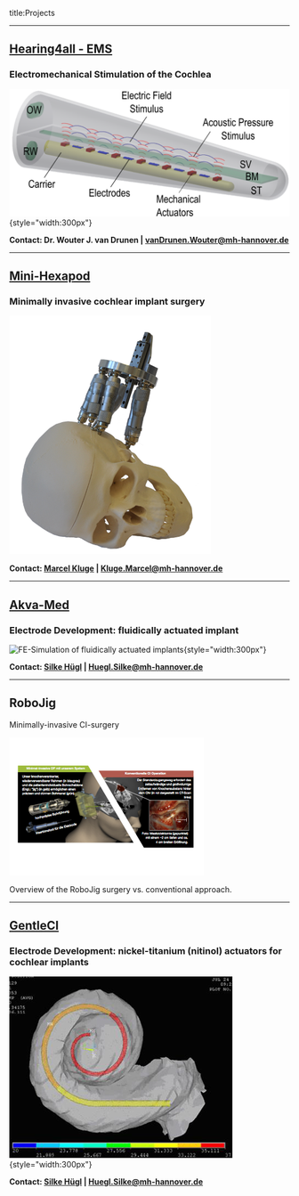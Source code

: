 ﻿title:Projects

---
## [Hearing4all - EMS](http://www.vianna.de/01_workgroups/majdani/projects/ems.html)

### Electromechanical Stimulation of the Cochlea

![EMS](projects/ems.png){style="width:300px"}

**Contact: Dr. Wouter J. van Drunen | vanDrunen.Wouter@mh-hannover.de**

---
## [Mini-Hexapod](http://www.vianna.de/01_workgroups/majdani/projects/hexapod.html)

### Minimally invasive cochlear implant surgery

![Gough-Stewart platform (Hexapod) on the skull](projects/hexapod_v02.png)


**Contact: [Marcel Kluge](http://www.vianna.de/01_workgroups/majdani/staff/marcel.html) | Kluge.Marcel@mh-hannover.de**

---
## [Akva-Med](projects/akvamed.html)

### Electrode Development: fluidically actuated implant

![FE-Simulation of fluidically actuated implants](projects/akvamed3.png){style="width:300px"}


**Contact: [Silke Hügl](staff/silke.html) | Huegl.Silke@mh-hannover.de**

---
## RoboJig

Minimally-invasive CI-surgery


![Overview of RoboJig System](projects/robojig-overview-de.png)

Overview of the RoboJig surgery vs. conventional approach.


---
## [GentleCI](http://www.vianna.de/01_workgroups/majdani/projects/gentleci.html)

### Electrode Development: nickel-titanium (nitinol) actuators for cochlear implants

![FE-Simulation of electrode carrier equipped with actuator from shape-memory-alloy](projects/gentleci1.png){style="width:300px"}

**Contact: [Silke Hügl](staff/silke.html) | Huegl.Silke@mh-hannover.de**
